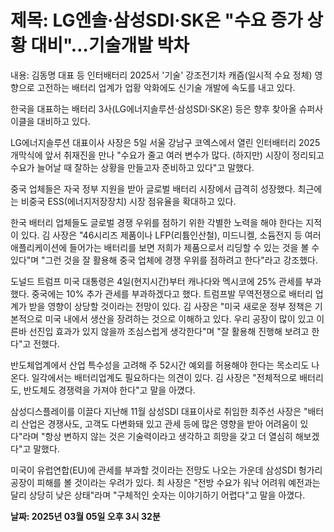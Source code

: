 # **제목: LG엔솔·삼성SDI·SK온 "수요 증가 상황 대비"…기술개발 박차**

  내용: 김동명 대표 등 인터배터리 2025서 '기술' 강조전기차 캐즘(일시적 수요 정체) 영향으로 고전하는 배터리 업계가 업황 악화에도 신기술 개발에 속도를 내고 있다. 

한국을 대표하는 배터리 3사(LG에너지솔루션·삼성SDI·SK온) 등은 향후 찾아올 슈퍼사이클을 대비하고 있다. 

LG에너지솔루션 대표이사 사장은 5일 서울 강남구 코엑스에서 열린 인터배터리 2025 개막식에 앞서 취재진을 만나 "수요가 줄고 여러 변수가 많다. (하지만) 시장이 정리되고 수요가 늘어날 때 잘하는 상황을 만들고자 준비하고 있다"고 말했다.

중국 업체들은 자국 정부 지원을 받아 글로벌 배터리 시장에서 급격히 성장했다. 최근에는 비중국 ESS(에너지저장장치) 시장 점유율을 확대하고 있다. 

한국 배터리 업체들도 글로벌 경쟁 우위를 점하기 위한 각별한 노력을 해야 한다는 지적이 있다. 김 사장은 "46시리즈 제품이나 LFP(리튬인산철), 미드니켈, 소듐전지 등 여러 애플리케이션에 들어가는 배터리를 보면 저희가 제품으로서 리딩할 수 있는 것을 볼 수 있다"며 "그런 것을 잘 활용해 중국 업체에 경쟁 우위를 점하려고 한다"라고 강조했다.

도널드 트럼프 미국 대통령은 4일(현지시간)부터 캐나다와 멕시코에 25% 관세를 부과했다. 중국에는 10% 추가 관세를 부과하겠다고 했다. 트럼프발 무역전쟁으로 배터리 업계가 받을 영향이 상당할 것이라는 전망이 있다. 김 사장은 "미국 새로운 정부 정책은 기본적으로 미국 내에서 생산을 장려하는 것으로 이해하고 있다. 우리 공장이 많이 있고 이른바 선진입 효과가 있지 않을까 조심스럽게 생각한다"며 "잘 활용해 진행해 보려고 한다"고 전했다.

반도체업계에서 산업 특수성을 고려해 주 52시간 예외를 허용해야 한다는 목소리도 나온다. 일각에서는 배터리업계도 필요하다는 의견이 있다. 김 사장은 "전체적으로 배터리도, 반도체도 경쟁력을 가져야 한다"고 말을 아꼈다.

삼성디스플레이를 이끌다 지난해 11월 삼성SDI 대표이사로 취임한 최주선 사장은 "배터리 산업은 경쟁사도, 고객도 다변화돼 있고 관세 등에 많은 영향을 받아 어려움이 있다"라며 "항상 변하지 않는 것은 기술력이라고 생각하고 희망을 갖고 더 열심히 해보겠다"고 말했다.

미국이 유럽연합(EU)에 관세를 부과할 것이라는 전망도 나오는 가운데 삼성SDI 헝가리 공장이 피해를 볼 것이라는 우려가 있다. 최 사장은 "전방 수요가 워낙 어려워 예전과는 달리 상당히 낮은 상태"라며 "구체적인 숫자는 이야기하기 어렵다"고 말을 아꼈다.

  **날짜: 2025년 03월 05일 오후 3시 32분**